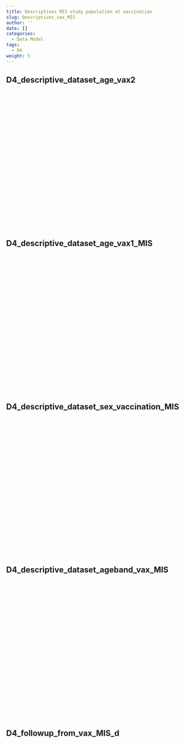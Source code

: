 ```yaml
---
title: Descriptives MIS study population at vaccination
slug: Descriptives_vax_MIS
author: ''
date: []
categories:
  - Data Model
tags:
  - D4
weight: 5
---
```


<script src="{{< blogdown/postref >}}index.en_files/core-js/shim.min.js"></script>
<script src="{{< blogdown/postref >}}index.en_files/react/react.min.js"></script>
<script src="{{< blogdown/postref >}}index.en_files/react/react-dom.min.js"></script>
<script src="{{< blogdown/postref >}}index.en_files/reactwidget/react-tools.js"></script>
<script src="{{< blogdown/postref >}}index.en_files/htmlwidgets/htmlwidgets.js"></script>
<script src="{{< blogdown/postref >}}index.en_files/reactable-binding/reactable.js"></script>
## D4_descriptive_dataset_age_vax2
<div align="center">
<div id="htmlwidget-1" class="reactable html-widget" style="width:auto;height:300px;"></div>
<script type="application/json" data-for="htmlwidget-1">{"x":{"tag":{"name":"Reactable","attribs":{"data":{"Name":["Datasource","Vax_dose2","Month_vax2","Followup_vax2","Age_P25","Age_P50","Age_p75","Age_mean","Age_min","Age_max"],"Description":[null,"Type vaccine dose 1","Month of date_vax1","Person days of follow-up summed across all subjects in the study population from date_vax1 UNTIL VAX2","Age at date_vax1 25th percentile of distribution","Age at date_vax1, 50th percentile of distribution","Age at date_vax175th percentile of distribution","Age at date_vax1, mean of distribution","Age at date_vax1, minimum of distribution","Age at date_vax1, maximum of distribution"],"format":["ARS BIFAP CPRD PHARMO","Pfizer Moderna AstraZeneca Janssen UNK","12=dec 2020, 1=jan 2021, 2=Feb 2021, 3=March 2021, 4=APRIL 2021, 5=MAY 2021, 6=JUNE 2021, 7=JULY 2021, 8=AUGUST 2021, 9=SEPT 2021, 10=OKT 2021","Integer","Integer","Integer","Integer","Integer","Integer","Integer"],"vocabulary":[null,null,null,null,null,null,null,null,null,null],"comments":[null,null,null,null,null,null,null,null,null,null]},"columns":[{"accessor":"Name","name":"Name","type":"character"},{"accessor":"Description","name":"Description","type":"character"},{"accessor":"format","name":"format","type":"character"},{"accessor":"vocabulary","name":"vocabulary","type":"logical"},{"accessor":"comments","name":"comments","type":"logical"}],"sortable":false,"searchable":true,"defaultPageSize":10,"paginationType":"numbers","showPageInfo":true,"minRows":1,"highlight":true,"bordered":true,"striped":true,"style":{"maxWidth":650},"height":"300px","dataKey":"2e904540fcaa78b2cafbf60fd2bbf9f7","key":"2e904540fcaa78b2cafbf60fd2bbf9f7"},"children":[]},"class":"reactR_markup"},"evals":[],"jsHooks":[]}</script>
<br/>
<br/>
<br/>
<br/>
</div>

## D4_descriptive_dataset_age_vax1_MIS
<div align="center">
<div id="htmlwidget-2" class="reactable html-widget" style="width:auto;height:300px;"></div>
<script type="application/json" data-for="htmlwidget-2">{"x":{"tag":{"name":"Reactable","attribs":{"data":{"Name":["Datasource","Vax_dose1","Month_vax1","Followup_vax1","Age_P25","Age_P50","Age_p75","Age_mean","Age_min","Age_max"],"Description":[null,"Type vaccine dose 1","Month of date_vax1","Person days of follow-up summed across all subjects in the study population from date_vax1 UNTIL VAX2","Age at date_vax1 25th percentile of distribution","Age at date_vax1, 50th percentile of distribution","Age at date_vax175th percentile of distribution","Age at date_vax1, mean of distribution","Age at date_vax1, minimum of distribution","Age at date_vax1, maximum of distribution"],"format":["character","character","Integer","Integer","Integer","Integer","Integer","Integer","Integer","Integer"],"vocabulary":["ARS BIFAP CPRD PHARMO","Pfizer Moderna AstraZeneca Janssen UNK","12=dec 2020, 1=jan 2021, 2=Feb 2021, 3=March 2021, 4=APRIL 2021, 5=MAY 2021, 6=JUNE 2021, 7=JULY 2021, 8=AUGUST 2021, 9=SEPT 2021, 10=OKT 2022",null,null,null,null,null,null,null],"comments":[null,null,null,null,null,null,null,null,null,null]},"columns":[{"accessor":"Name","name":"Name","type":"character"},{"accessor":"Description","name":"Description","type":"character"},{"accessor":"format","name":"format","type":"character"},{"accessor":"vocabulary","name":"vocabulary","type":"character"},{"accessor":"comments","name":"comments","type":"logical"}],"sortable":false,"searchable":true,"defaultPageSize":10,"paginationType":"numbers","showPageInfo":true,"minRows":1,"highlight":true,"bordered":true,"striped":true,"style":{"maxWidth":650},"height":"300px","dataKey":"c9cb72140bace2c0cfc1dbe6fc04a30f","key":"c9cb72140bace2c0cfc1dbe6fc04a30f"},"children":[]},"class":"reactR_markup"},"evals":[],"jsHooks":[]}</script>
<br/>
<br/>
<br/>
<br/>
</div>

## D4_descriptive_dataset_sex_vaccination_MIS
<div align="center">
<div id="htmlwidget-3" class="reactable html-widget" style="width:auto;height:300px;"></div>
<script type="application/json" data-for="htmlwidget-3">{"x":{"tag":{"name":"Reactable","attribs":{"data":{"Name":["Datasource","Type_vax1","Sex_male","Sex_female"],"Description":[null,"Type vaccine dose 1","Number of subjects","Number of subjects"],"format":["character","character","Number, integer","Number, integer"],"vocabulary":["ARS BIFAP CPRD PHARMO","Pfizer, Moderna, AstraZeneca, J&J, UNK",null,null],"comments":[null,null,null,null]},"columns":[{"accessor":"Name","name":"Name","type":"character"},{"accessor":"Description","name":"Description","type":"character"},{"accessor":"format","name":"format","type":"character"},{"accessor":"vocabulary","name":"vocabulary","type":"character"},{"accessor":"comments","name":"comments","type":"logical"}],"sortable":false,"searchable":true,"defaultPageSize":4,"paginationType":"numbers","showPageInfo":true,"minRows":1,"highlight":true,"bordered":true,"striped":true,"style":{"maxWidth":650},"height":"300px","dataKey":"38746abad534d842dd3edbf7ff410d7b","key":"38746abad534d842dd3edbf7ff410d7b"},"children":[]},"class":"reactR_markup"},"evals":[],"jsHooks":[]}</script>
<br/>
<br/>
<br/>
<br/>
</div>

## D4_descriptive_dataset_ageband_vax_MIS
<div align="center">
<div id="htmlwidget-4" class="reactable html-widget" style="width:auto;height:300px;"></div>
<script type="application/json" data-for="htmlwidget-4">{"x":{"tag":{"name":"Reactable","attribs":{"data":{"Name":["Datasource","Type_vax1","AgeCat_12-17","AgeCat_18-24","AgeCat_25-29","AgeCat_30-39","AgeCat_40-49","AgeCat_50-59","AgeCat_60-69","AgeCat_70-79","Agecat_80+"],"Description":[null,"Type vaccine dose 1","Number of subjects start vaccination age_vax 12-17","Number of subjects start vaccination age_vax1 18-24","Number of subjects start vaccination age_vax1 25-29","Number of subjects start vaccination age_vax1 30-39","Number of subjects start vaccination age_vax1 40-49","Number of subjects start vaccination age_vax1 50-59","Number of subjects start vaccination age_vax1 60-69","Number of subjects start vaccination age_vax1 70-79","Number of subjects start vaccination age_vax1 80+"],"format":["character","character","Integer","Integer","Integer","Integer","Integer","Integer","Integer","Integer","Integer"],"vocabulary":["ARS BIFAP CPRD PHARMO","Pfizer, Moderna, AstraZeneca, J&J, UNK",null,null,null,null,null,null,null,null,null],"comments":[null,null,null,null,null,null,null,null,null,null,null]},"columns":[{"accessor":"Name","name":"Name","type":"character"},{"accessor":"Description","name":"Description","type":"character"},{"accessor":"format","name":"format","type":"character"},{"accessor":"vocabulary","name":"vocabulary","type":"character"},{"accessor":"comments","name":"comments","type":"logical"}],"sortable":false,"searchable":true,"defaultPageSize":11,"paginationType":"numbers","showPageInfo":true,"minRows":1,"highlight":true,"bordered":true,"striped":true,"style":{"maxWidth":650},"height":"300px","dataKey":"7cbd66a27d25816db1f3d4485bdacfe5","key":"7cbd66a27d25816db1f3d4485bdacfe5"},"children":[]},"class":"reactR_markup"},"evals":[],"jsHooks":[]}</script>
<br/>
<br/>
<br/>
<br/>
</div>

## D4_followup_from_vax_MIS_d
<div align="center">
<div id="htmlwidget-5" class="reactable html-widget" style="width:auto;height:300px;"></div>
<script type="application/json" data-for="htmlwidget-5">{"x":{"tag":{"name":"Reactable","attribs":{"data":{"Name":["type_vax_1","sum"],"Description":[null,null],"format":["character","integer"],"vocabulary":[null,null],"comments":[null,null]},"columns":[{"accessor":"Name","name":"Name","type":"character"},{"accessor":"Description","name":"Description","type":"logical"},{"accessor":"format","name":"format","type":"character"},{"accessor":"vocabulary","name":"vocabulary","type":"logical"},{"accessor":"comments","name":"comments","type":"logical"}],"sortable":false,"searchable":true,"defaultPageSize":2,"paginationType":"numbers","showPageInfo":true,"minRows":1,"highlight":true,"bordered":true,"striped":true,"style":{"maxWidth":650},"height":"300px","dataKey":"14631d2b02fb9c62ffde247030b1fa2a","key":"14631d2b02fb9c62ffde247030b1fa2a"},"children":[]},"class":"reactR_markup"},"evals":[],"jsHooks":[]}</script>
<br/>
<br/>
<br/>
<br/>
</div>
